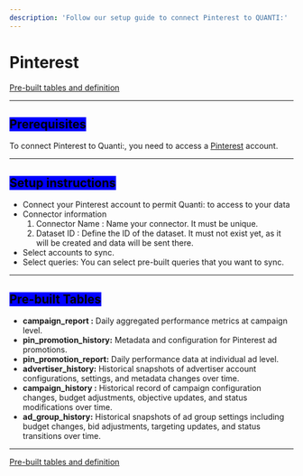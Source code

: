 ```yaml
---
description: 'Follow our setup guide to connect Pinterest to QUANTI:'
---
```


# Pinterest

<a href="https://dbdiagram.io/e/68e7ba6bd2b621e42211ab2b/68e7be77d2b621e422129949" class="button primary" data-icon="table-tree">Pre-built tables and definition  </a>

***

## <mark style="background-color:blue;">Prerequisites</mark>

To connect Pinterest to Quanti:, you need to access a [Pinterest](https://fr.pinterest.com/login/?next=https://business.pinterest.com?utm_campaign=pinterest_homepage_blogicon_all_evergreen\&utm_medium=organic-pinterest\&utm_source=organicpins_pinsite_homepageicon) account.

***

## <mark style="background-color:blue;">Setup instructions</mark>

* Connect your Pinterest account to permit Quanti: to access to your data
* Connector information
  1. Connector Name : Name your connector. It must be unique.
  2. Dataset ID : Define the ID of the dataset. It must not exist yet, as it will be created and data will be sent there.
* Select accounts to sync.
* Select queries: You can select pre-built queries that you want to sync.

***

## <mark style="background-color:blue;">Pre-built Tables</mark>

* **campaign\_report :** Daily aggregated performance metrics at campaign level.
* **pin\_promotion\_history:** Metadata and configuration for Pinterest ad promotions.
* **pin\_promotion\_report:** Daily performance data at individual ad level.
* **advertiser\_history:** Historical snapshots of advertiser account configurations, settings, and metadata changes over time.
* **campaign\_history :** Historical record of campaign configuration changes, budget adjustments, objective updates, and status modifications over time.
* **ad\_group\_history:** Historical snapshots of ad group settings including budget changes, bid adjustments, targeting updates, and status transitions over time.

***

<a href="https://dbdiagram.io/e/68e7ba6bd2b621e42211ab2b/68e7be77d2b621e422129949" class="button primary" data-icon="table-tree">Pre-built tables and definition  </a>
